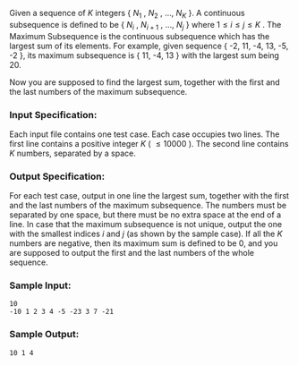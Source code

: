 <!-- Title
Maximum Subsequence Sum (25)
-->
Given a sequence of $K$ integers { $N_1$ , $N_2$ , ..., $N_K$ }. A continuous
subsequence is defined to be { $N_i$ , $N_{i+1}$ , ..., $N_j$ } where $1 \le i
\le j \le K$ . The Maximum Subsequence is the continuous subsequence which has
the largest sum of its elements. For example, given sequence { -2, 11, -4, 13,
-5, -2 }, its maximum subsequence is { 11, -4, 13 } with the largest sum being
20.

Now you are supposed to find the largest sum, together with the first and the
last numbers of the maximum subsequence.

### Input Specification:

Each input file contains one test case. Each case occupies two lines. The
first line contains a positive integer $K$ ( $\le 10000$ ). The second line
contains $K$ numbers, separated by a space.

### Output Specification:

For each test case, output in one line the largest sum, together with the
first and the last numbers of the maximum subsequence. The numbers must be
separated by one space, but there must be no extra space at the end of a line.
In case that the maximum subsequence is not unique, output the one with the
smallest indices $i$ and $j$ (as shown by the sample case). If all the $K$
numbers are negative, then its maximum sum is defined to be 0, and you are
supposed to output the first and the last numbers of the whole sequence.

### Sample Input:

```
10
-10 1 2 3 4 -5 -23 3 7 -21
```

### Sample Output:

```
10 1 4
```

